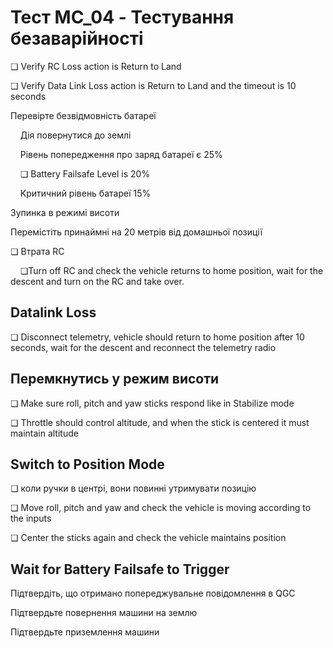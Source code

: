# Тест MC_04 - Тестування безаварійності

❏ Verify RC Loss action is Return to Land

❏ Verify Data Link Loss action is Return to Land and the timeout is 10 seconds

Перевірте безвідмовність батареї

&nbsp;&nbsp;&nbsp;&nbsp;Дія повернутися до землі

&nbsp;&nbsp;&nbsp;&nbsp;Рівень попередження про заряд батареї є 25%

&nbsp;&nbsp;&nbsp;&nbsp;❏ Battery Failsafe Level is 20%

&nbsp;&nbsp;&nbsp;&nbsp;Критичний рівень батареї 15%

Зупинка в режимі висоти

Перемістіть принаймні на 20 метрів від домашньої позиції

❏ Втрата RC

&nbsp;&nbsp;&nbsp;&nbsp;❏Turn off RC and check the vehicle returns to home position, wait for the descent and turn on the RC and take over.

## Datalink Loss

❏ Disconnect telemetry, vehicle should return to home position after 10 seconds, wait for the descent and reconnect the telemetry radio

## Перемкнутись у режим висоти

❏ Make sure roll, pitch and yaw sticks respond like in Stabilize mode

❏ Throttle should control altitude, and when the stick is centered it must maintain altitude

## Switch to Position Mode

❏ коли ручки в центрі, вони повинні утримувати позицію

❏ Move roll, pitch and yaw and check the vehicle is moving according to the inputs

❏ Center the sticks again and check the vehicle maintains position

## Wait for Battery Failsafe to Trigger

Підтвердіть, що отримано попереджувальне повідомлення в QGC

Підтвердьте повернення машини на землю

Підтвердьте приземлення машини

